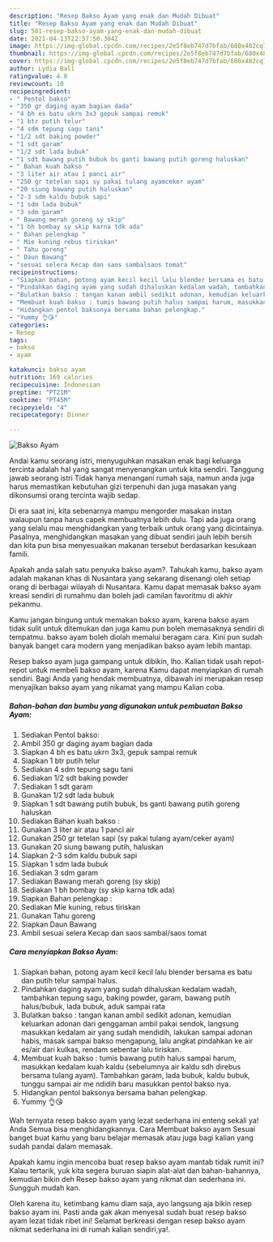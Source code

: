 ```yaml
---
description: "Resep Bakso Ayam yang enak dan Mudah Dibuat"
title: "Resep Bakso Ayam yang enak dan Mudah Dibuat"
slug: 501-resep-bakso-ayam-yang-enak-dan-mudah-dibuat
date: 2021-04-13T22:57:50.304Z
image: https://img-global.cpcdn.com/recipes/2e5f8eb747d7bfab/680x482cq70/bakso-ayam-foto-resep-utama.jpg
thumbnail: https://img-global.cpcdn.com/recipes/2e5f8eb747d7bfab/680x482cq70/bakso-ayam-foto-resep-utama.jpg
cover: https://img-global.cpcdn.com/recipes/2e5f8eb747d7bfab/680x482cq70/bakso-ayam-foto-resep-utama.jpg
author: Lydia Ball
ratingvalue: 4.8
reviewcount: 10
recipeingredient:
- " Pentol bakso"
- "350 gr daging ayam bagian dada"
- "4 bh es batu ukrn 3x3 gepuk sampai remuk"
- "1 btr putih telur"
- "4 sdm tepung sagu tani"
- "1/2 sdt baking powder"
- "1 sdt garam"
- "1/2 sdt lada bubuk"
- "1 sdt bawang putih bubuk bs ganti bawang putih goreng haluskan"
- " Bahan kuah bakso "
- "3 liter air atau 1 panci air"
- "250 gr tetelan sapi sy pakai tulang ayamceker ayam"
- "20 siung bawang putih haluskan"
- "2-3 sdm kaldu bubuk sapi"
- "1 sdm lada bubuk"
- "3 sdm garam"
- " Bawang merah goreng sy skip"
- "1 bh bombay sy skip karna tdk ada"
- " Bahan pelengkap "
- " Mie kuning rebus tiriskan"
- " Tahu goreng"
- " Daun Bawang"
- "sesuai selera Kecap dan saos sambalsaos tomat"
recipeinstructions:
- "Siapkan bahan, potong ayam kecil kecil lalu blender bersama es batu dan putih telur sampai halus."
- "Pindahkan daging ayam yang sudah dihaluskan kedalam wadah, tambahkan tepung sagu, baking powder, garam, bawang putih halus/bubuk, lada bubuk, aduk sampai rata"
- "Bulatkan bakso : tangan kanan ambil sedikit adonan, kemudian keluarkan adonan dari genggaman ambil pakai sendok, langsung masukkan kedalam air yang sudah mendidih, lakukan sampai adonan habis, masak sampai bakso mengapung, lalu angkat pindahkan ke air es/air dari kulkas, rendam sebentar lalu tiriskan."
- "Membuat kuah bakso : tumis bawang putih halus sampai harum, masukkan kedalam kuah kaldu (sebelumnya air kaldu sdh direbus bersama tulang ayam). Tambahkan garam, lada bubuk, kaldu bubuk, tunggu sampai air me ndidih baru masukkan pentol bakso nya."
- "Hidangkan pentol baksonya bersama bahan pelengkap."
- "Yummy 👌😘"
categories:
- Resep
tags:
- bakso
- ayam

katakunci: bakso ayam 
nutrition: 169 calories
recipecuisine: Indonesian
preptime: "PT21M"
cooktime: "PT45M"
recipeyield: "4"
recipecategory: Dinner

---
```



![Bakso Ayam](https://img-global.cpcdn.com/recipes/2e5f8eb747d7bfab/680x482cq70/bakso-ayam-foto-resep-utama.jpg)

Andai kamu seorang istri, menyuguhkan masakan enak bagi keluarga tercinta adalah hal yang sangat menyenangkan untuk kita sendiri. Tanggung jawab seorang istri Tidak hanya menangani rumah saja, namun anda juga harus memastikan kebutuhan gizi terpenuhi dan juga masakan yang dikonsumsi orang tercinta wajib sedap.

Di era  saat ini, kita sebenarnya mampu mengorder masakan instan walaupun tanpa harus capek membuatnya lebih dulu. Tapi ada juga orang yang selalu mau menghidangkan yang terbaik untuk orang yang dicintainya. Pasalnya, menghidangkan masakan yang dibuat sendiri jauh lebih bersih dan kita pun bisa menyesuaikan makanan tersebut berdasarkan kesukaan famili. 



Apakah anda salah satu penyuka bakso ayam?. Tahukah kamu, bakso ayam adalah makanan khas di Nusantara yang sekarang disenangi oleh setiap orang di berbagai wilayah di Nusantara. Kamu dapat memasak bakso ayam kreasi sendiri di rumahmu dan boleh jadi camilan favoritmu di akhir pekanmu.

Kamu jangan bingung untuk memakan bakso ayam, karena bakso ayam tidak sulit untuk ditemukan dan juga kamu pun boleh memasaknya sendiri di tempatmu. bakso ayam boleh diolah memalui beragam cara. Kini pun sudah banyak banget cara modern yang menjadikan bakso ayam lebih mantap.

Resep bakso ayam juga gampang untuk dibikin, lho. Kalian tidak usah repot-repot untuk membeli bakso ayam, karena Kamu dapat menyiapkan di rumah sendiri. Bagi Anda yang hendak membuatnya, dibawah ini merupakan resep menyajikan bakso ayam yang nikamat yang mampu Kalian coba.

<!--inarticleads1-->

##### Bahan-bahan dan bumbu yang digunakan untuk pembuatan Bakso Ayam:

1. Sediakan  Pentol bakso:
1. Ambil 350 gr daging ayam bagian dada
1. Siapkan 4 bh es batu ukrn 3x3, gepuk sampai remuk
1. Siapkan 1 btr putih telur
1. Sediakan 4 sdm tepung sagu tani
1. Sediakan 1/2 sdt baking powder
1. Sediakan 1 sdt garam
1. Gunakan 1/2 sdt lada bubuk
1. Siapkan 1 sdt bawang putih bubuk, bs ganti bawang putih goreng haluskan
1. Sediakan  Bahan kuah bakso :
1. Gunakan 3 liter air atau 1 panci air
1. Gunakan 250 gr tetelan sapi (sy pakai tulang ayam/ceker ayam)
1. Gunakan 20 siung bawang putih, haluskan
1. Siapkan 2-3 sdm kaldu bubuk sapi
1. Siapkan 1 sdm lada bubuk
1. Sediakan 3 sdm garam
1. Sediakan  Bawang merah goreng (sy skip)
1. Sediakan 1 bh bombay (sy skip karna tdk ada)
1. Siapkan  Bahan pelengkap :
1. Sediakan  Mie kuning, rebus tiriskan
1. Gunakan  Tahu goreng
1. Siapkan  Daun Bawang
1. Ambil sesuai selera Kecap dan saos sambal/saos tomat




<!--inarticleads2-->

##### Cara menyiapkan Bakso Ayam:

1. Siapkan bahan, potong ayam kecil kecil lalu blender bersama es batu dan putih telur sampai halus.
1. Pindahkan daging ayam yang sudah dihaluskan kedalam wadah, tambahkan tepung sagu, baking powder, garam, bawang putih halus/bubuk, lada bubuk, aduk sampai rata
1. Bulatkan bakso : tangan kanan ambil sedikit adonan, kemudian keluarkan adonan dari genggaman ambil pakai sendok, langsung masukkan kedalam air yang sudah mendidih, lakukan sampai adonan habis, masak sampai bakso mengapung, lalu angkat pindahkan ke air es/air dari kulkas, rendam sebentar lalu tiriskan.
1. Membuat kuah bakso : tumis bawang putih halus sampai harum, masukkan kedalam kuah kaldu (sebelumnya air kaldu sdh direbus bersama tulang ayam). Tambahkan garam, lada bubuk, kaldu bubuk, tunggu sampai air me ndidih baru masukkan pentol bakso nya.
1. Hidangkan pentol baksonya bersama bahan pelengkap.
1. Yummy 👌😘




Wah ternyata resep bakso ayam yang lezat sederhana ini enteng sekali ya! Anda Semua bisa menghidangkannya. Cara Membuat bakso ayam Sesuai banget buat kamu yang baru belajar memasak atau juga bagi kalian yang sudah pandai dalam memasak.

Apakah kamu ingin mencoba buat resep bakso ayam mantab tidak rumit ini? Kalau tertarik, yuk kita segera buruan siapin alat-alat dan bahan-bahannya, kemudian bikin deh Resep bakso ayam yang nikmat dan sederhana ini. Sungguh mudah kan. 

Oleh karena itu, ketimbang kamu diam saja, ayo langsung aja bikin resep bakso ayam ini. Pasti anda gak akan menyesal sudah buat resep bakso ayam lezat tidak ribet ini! Selamat berkreasi dengan resep bakso ayam nikmat sederhana ini di rumah kalian sendiri,ya!.

